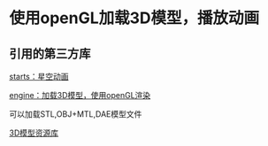 # 使用openGL加载3D模型，播放动画

## 引用的第三方库

[starts：星空动画](https://github.com/sofakingforever/animated-stars-android "星空动画")

[engine：加载3D模型，使用openGL渲染](https://github.com/andresoviedo/android-3D-model-viewer "加载3D模型，使用openGL渲染")

可以加载STL,OBJ+MTL,DAE模型文件

[3D模型资源库](https://clara.io/library)